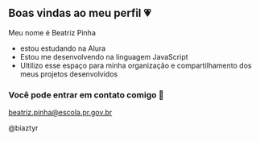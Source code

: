 ## Boas vindas ao meu perfil 💗

Meu nome é Beatriz Pinha

- estou estudando na Alura
- Estou me desenvolvendo na linguagem JavaScript
- Ultilizo esse espaço para minha organização e compartilhamento dos meus projetos desenvolvidos

 ### Você pode entrar em contato comigo 📧

 beatriz.pinha@escola.pr.gov.br
 
 @biaztyr
 
